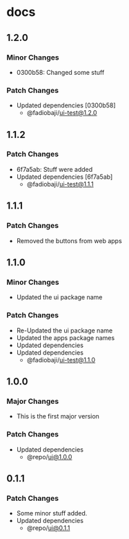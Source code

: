# docs

## 1.2.0

### Minor Changes

- 0300b58: Changed some stuff

### Patch Changes

- Updated dependencies [0300b58]
  - @fadiobaji/ui-test@1.2.0

## 1.1.2

### Patch Changes

- 6f7a5ab: Stuff were added
- Updated dependencies [6f7a5ab]
  - @fadiobaji/ui-test@1.1.1

## 1.1.1

### Patch Changes

- Removed the buttons from web apps

## 1.1.0

### Minor Changes

- Updated the ui package name

### Patch Changes

- Re-Updated the ui package name
- Updated the apps package names
- Updated dependencies
- Updated dependencies
  - @fadiobaji/ui-test@1.1.0

## 1.0.0

### Major Changes

- This is the first major version

### Patch Changes

- Updated dependencies
  - @repo/ui@1.0.0

## 0.1.1

### Patch Changes

- Some minor stuff added.
- Updated dependencies
  - @repo/ui@0.1.1
